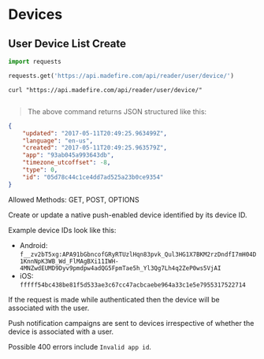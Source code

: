 # Devices

## User Device List Create

```python
import requests

requests.get('https://api.madefire.com/api/reader/user/device/')
```

```shell
curl "https://api.madefire.com/api/reader/user/device/"
```

```javascript
```

> The above command returns JSON structured like this:

```json
{
    "updated": "2017-05-11T20:49:25.963499Z",
    "language": "en-us",
    "created": "2017-05-11T20:49:25.963579Z",
    "app": "93ab045a993643db",
    "timezone_utcoffset": -8,
    "type": 0,
    "id": "05d78c44c1ce4dd7ad525a23b0ce9354"
}
```

Allowed Methods: GET, POST, OPTIONS

Create or update a native push-enabled device identified by its device ID.

Example device IDs look like this:

- Android: `f__zv2bT5xg:APA91bGbncofGRyRTUzlHqn83pvk_Qul3HG1X7BKM2rzDndfI7mH04D1KnnNpK3WB_Wd_FlMAgBXi11IWH-4MNZwdEUMD9Dyv9pmdpw4adQG5FpmTae5h_Yl3Qg7Lh4q2ZeP0ws5VjAI`
- iOS: `fffff54bc438be81f5d533ae3c67cc47acbcaebe964a33c1e5e7955317522714`

If the request is made while authenticated then the device will be associated
with the user.

Push notification campaigns are sent to devices irrespective of whether the device
is associated with a user.

Possible 400 errors include `Invalid app id`.
